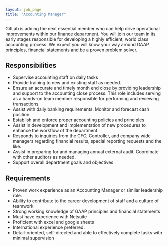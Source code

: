 ```yaml
---
layout: job_page
title: "Accounting Manager"
---
```


GitLab is adding the next essential member who can help drive operational improvements within our finance department. You will join our team in its early stages responsible for developing a highly efficient, world class accounting process. We expect you will know your way around GAAP principles, financial statements and be a proven problem solver.

## Responsibilities

* Supervise accounting staff on daily tasks
* Provide training to new and existing staff as needed.
* Ensure an accurate and timely month end close by providing leadership and support to the accounting close process. This role includes serving as a hands-on team member responsible for performing and reviewing transactions.
* Assist with daily banking requirements.  Monitor and forecast cash position
* Establish and enforce proper accounting policies and principles
* Assist in development and implementation of new procedures to enhance the workflow of the department.
* Responds to inquiries from the CFO, Controller, and company wide managers regarding financial results, special reporting requests and the like.
* Assist in preparing for and managing annual external audit.  Coordinate with other auditors as needed.
* Support overall department goals and objectives


## Requirements

* Proven work experience as an Accounting Manager or similar leadership role.  
* Ability to contribute to the career development of staff and a culture of teamwork
* Strong working knowledge of GAAP principles and financial statements
* Must have experience with Netsuite
* Proficient with excel and google sheets
* International experience preferred.
* Detail-oriented, self-directed and able to effectively complete tasks with minimal supervision
